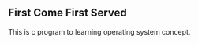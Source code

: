 First Come First Served
-----------------------

This is c program to learning operating system concept.
